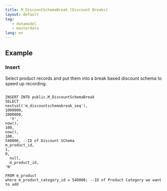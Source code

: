 ```yaml
---
title: M_DiscountSchemaBreak (Discount Breaks)
layout: default
tag: 
   - datamodel
   - masterdata
lang: en
---
```



## Example

### Insert

Select product records and put them into a break based discount schema to speed up recording.

```

INSERT INTO public.M_DiscountSchemaBreak
SELECT
nextval('m_discountschemabreak_seq'),
1000000,
1000000,
  'Y',
now(),
100,
now(),
100,
540006, --ID of Discount SChema
m_product_id,
1,
0,
  null,
  m_product_id,
'N'

FROM m_product
where m_product_category_id = 540008; --ID of Product Category we want to add
  
```
